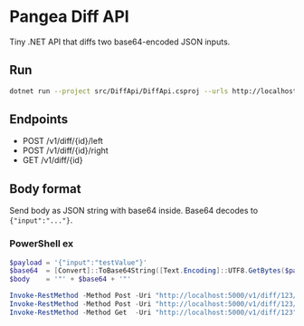 # Pangea Diff API

Tiny .NET API that diffs two base64-encoded JSON inputs.

## Run
```bash
dotnet run --project src/DiffApi/DiffApi.csproj --urls http://localhost:5000
```

## Endpoints
- POST /v1/diff/{id}/left
- POST /v1/diff/{id}/right
- GET  /v1/diff/{id}

## Body format
Send body as JSON string with base64 inside. Base64 decodes to `{"input":"..."}`.

### PowerShell ex
```powershell
$payload = '{"input":"testValue"}'
$base64  = [Convert]::ToBase64String([Text.Encoding]::UTF8.GetBytes($payload))
$body    = '"' + $base64 + '"'

Invoke-RestMethod -Method Post -Uri "http://localhost:5000/v1/diff/123/left" -ContentType "application/custom" -Body $body
Invoke-RestMethod -Method Post -Uri "http://localhost:5000/v1/diff/123/right" -ContentType "application/custom" -Body $body
Invoke-RestMethod -Method Get  -Uri "http://localhost:5000/v1/diff/123"
```